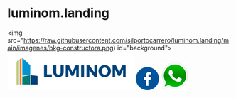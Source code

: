 # luminom.landing
<img src="https://raw.githubusercontent.com/silportocarrero/luminom.landing/main/imagenes/bkg-constructora.png) id="background">
<img src="https://raw.githubusercontent.com/silportocarrero/luminom.landing/main/imagenes/luminon.png" id="logo">
<img src="https://raw.githubusercontent.com/silportocarrero/luminom.landing/main/imagenes/logo-fb.png" class="right" id="fb">
<img src="https://raw.githubusercontent.com/silportocarrero/luminom.landing/main/imagenes/wsp.png" id="wsp">
